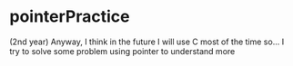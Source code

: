 # pointerPractice
(2nd year)
Anyway, I think in the future I will use C most of the time so...
I try to solve some problem using pointer to understand more
